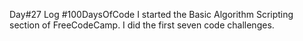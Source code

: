 Day#27 Log #100DaysOfCode I started the Basic Algorithm Scripting section of FreeCodeCamp. I did the first seven code challenges.
